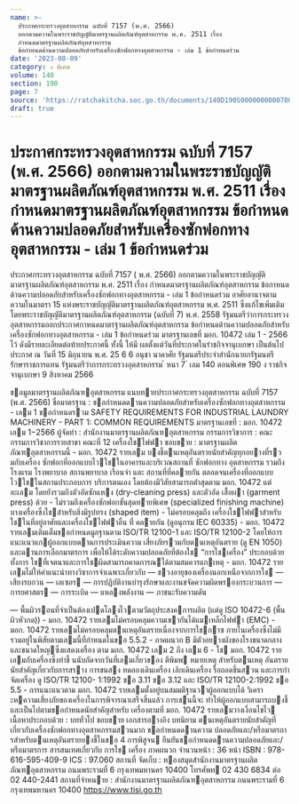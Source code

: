 ```yaml
---
name: >-
  ประกาศกระทรวงอุตสาหกรรม ฉบับที่ 7157 (พ.ศ. 2566)
  ออกตามความในพระราชบัญญัติมาตรฐานผลิตภัณฑ์อุตสาหกรรม พ.ศ. 2511 เรื่อง
  กำหนดมาตรฐานผลิตภัณฑ์อุตสาหกรรม
  ข้อกำหนดด้านความปลอดภัยสำหรับเครื่องซักฟอกทางอุตสาหกรรม - เล่ม 1 ข้อกำหนดร่วม
date: '2023-08-09'
category: ง พิเศษ
volume: 140
section: 190
page: 7
source: 'https://ratchakitcha.soc.go.th/documents/140D190S0000000000700.pdf'
draft: true
---
```


# ประกาศกระทรวงอุตสาหกรรม ฉบับที่ 7157 (พ.ศ. 2566) ออกตามความในพระราชบัญญัติมาตรฐานผลิตภัณฑ์อุตสาหกรรม พ.ศ. 2511 เรื่อง กำหนดมาตรฐานผลิตภัณฑ์อุตสาหกรรม ข้อกำหนดด้านความปลอดภัยสำหรับเครื่องซักฟอกทางอุตสาหกรรม - เล่ม 1 ข้อกำหนดร่วม

ประกาศกระทรวงอุตสาหกรรม ฉบับที่ 7157 ( พ.ศ. 2566) ออกตามความในพระราชบัญญัติมาตรฐานผลิตภัณฑ์อุตสาหกรรม พ.ศ. 2511 เรื่อง กำหนดมาตรฐานผลิตภัณฑ์อุตสาหกรรม ข้อกาหนดด้านความปลอดภัยสำหรับเครื่องซักฟอกทางอุตสาหกรรม - เล่ม 1 ข้อกำหนดร่วม อาศัยอานาจตามความในมาตรา 15 แห่งพระราชบัญญัติมาตรฐานผลิตภัณฑ์อุตสาหกรรม พ.ศ. 2511 ซึ่งแก้ไขเพิ่มเติมโดยพระราชบัญญัติมาตรฐานผลิตภัณฑ์อุตสาหกรรม (ฉบับที่ 7) พ.ศ. 2558 รัฐมนตรีว่าการกระทรวงอุตสาหกรรมออกประกาศกาหนดมาตรฐานผลิตภัณฑ์อุตสาหกรรม ข้อกำหนดด้านความปลอดภัยสำหรับเครื่องซักฟอกทางอุตสาหกรรม - เล่ม 1 ข้อกำหนดร่วม มาตรฐานเลขที่ มอก. 10472 เล่ม 1 - 2566 ไว้ ดังมีรายละเอียดต่อท้ายประกาศนี้ ทั้งนี้ ให้มี ผลตั้งแต่วันที่ประกาศในรำชกิจจานุเบกษา เป็นต้นไป ประกาศ ณ วันที่ 15 มิถุนายน พ.ศ. 25 6 6 อนุชา นาคาศัย รัฐมนตรีประจำสำนักนายกรัฐมนตรี รักษาราชการแทน รัฐมนตรีว่าการกระทรวงอุตสาหกรรม ้ หนา 7 ่ เลม 140 ตอนพิเศษ 190 ง ราชกิจจานุเบกษา 9 สิงหาคม 2566

ขอมูลมาตรฐานผลิตภัณฑอุตสาหกรรม แนบทายประกาศกระทรวงอุตสาหกรรม ฉบับที่ 7157 (พ.ศ. 2566) ชื่อมาตรฐาน : ขอกําหนดดานความปลอดภัยสําหรับเครื่องซักฟอกทางอุตสาหกรรม - เลม 1 ขอกําหนดรวม SAFETY REQUIREMENTS FOR INDUSTRIAL LAUNDRY MACHINERY - PART 1: COMMON REQUIREMENTS มาตรฐานเลขที่ : มอก. 10472 เลม 1−2566 ผู้จัดทํา : สํานักงานมาตรฐานผลิตภัณฑอุตสาหกรรม กรรมการวิชาการ : คณะกรรมการวิชาการรายสาขา คณะที่ 12 เครื่องใชไฟฟา ขอบขาย : มาตรฐานผลิตภัณฑอุตสาหกรรมนี้ - มอก. 10472 รายเลม บงชี้ตนเหตุอันตรายนัยสําคัญทุกอยางที่รวมกับเครื่อง ซักฟอกที่ออกแบบไวใชในอาคารและบริเวณสถานที่ ซักฟอกทาง อุตสาหกรรม รวมถึงโรงแรม โรงพยาบาล สถานพยาบาล เรือนจํา และ สถานที่ที่คลายกัน ตลอดจนเครื่องที่ออกแบบไวใชในสถานประกอบการ บริการตนเอง โดยต้องมีวิสัยสามารถต่ําสุดตาม มอก. 10472 แต่ละเลม โดยยังรวมถึงตัวอัดซักแหง (dry-cleaning press) และตัวอัด เสื้อผา (garment press) ด้วย - ไม่รวมถึงเครื่องซักฟอกขั้นสุดทำยพิเศษ (specialized finishing machine) บางเครื่องซึ่งใชสําหรับสิ่งมีรูปทรง (shaped item) - ไม่ครอบคลุมถึง เครื่องใชไฟฟาสําหรับใชในที่อยู่อาศัยและเครื่องใชไฟฟาอื่น ที่ คลายกัน (ดูอนุกรม IEC 60335) - มอก. 10472 รายเลมเติมเต็มขอกําหนดมูลฐานตาม ISO/TR 12100-1 และ ISO/TR 12100-2 โดยให้การแนะแนวแกผู้ออกแบบดานการประเมินความ เสี่ยงภัยรวมกับตนเหตุอันตราย (ดู EN 1050) และดานการเลือกมาตรการ เพื่อให้ได้ระดับความปลอดภัยที่ต้องใช “การใชเครื่อง” ประกอบด้วยทั้งการ ใชที่เจตนาและการใชผิดสามารถคาดการณได้ตามสมควรแกเหตุ - มอก. 10472 รายเลมไม่ให้คําแนะนําทางวิชาการจําเฉพาะเกี่ยวกับ — ชวงอายุของเครื่องนอกเหนือจากการใช — เสียงรบกวน — เลเซอร — การปฏิบัติงานบํารุงรักษาและงานขจัดความผิดพรองกระบวนการ — การยศาสตร — การระเบิด — แหลงพลังงาน — ภาชนะรับความดัน

— พื้นผิวรอนที่จําเป็นต้องเปดโลงไวตามวัตถุประสงคการผลิต (แต่ดู ISO 10472-6 (พื้นผิวหัวกด)) - มอก. 10472 รายเลมไม่ครอบคลุมความเขากันได้แมเหล็กไฟฟา (EMC) - มอก. 10472 รายเลมไม่ครอบคลุมตนเหตุอันตรายเนื่องจากการใชกาซ ภายในเครื่องซึ่งไม่มีรวมอยู่ในพิสัยตามเลมนี้ที่กําหนดในขอ 5.5.2 - ภาคผนวก B มีตัวอยางผังของโรงขนาดกลางและขนาดใหญซึ่งแสดงเครื่อง ตาม มอก. 10472 เลม 2 ถึง เลม 6 - ใช มอก. 10472 รายเลมกับเครื่องซึ่งทําขึ้ นนับถัดจากวันที่เลมเกี่ยวของ ตีพิมพ หมายเหตุ สําหรับตนเหตุ อันตรายนัยสําคัญเกี่ยวกับการสราง การขนสง ทดลองเดินเครื่อง เลิกเดินเครื่อง รื้อถอดชิ้นสวน และการกําจัดเครื่อง ดู ISO/TR 12100- 1:1992 ขอ 3.11 ขอ 3.12 และ ISO/TR 12100-2:1992 ขอ 5.5 - การแนะแนวตาม มอก. 10472 รายเลมตั้งอยู่บนสมมติฐานวาผู้ออกแบบได้ วิเคราะหความเสี่ยงภัยของเครื่องในการพิจารณาเสร็จสิ้นแล้ว การเชนนี้จะ ทําให้ผู้ออกแบบสามารถบงชี้และเป็นไปตามขอกําหนดนัยสําคัญสําหรับ เครื่องตามที่ มอก. 10472 รายเลมวางเงื่อนไขไว เนื้อหาประกอบด้วย : บททั่วไป ขอบขาย เอกสารอางอิง บทนิยาม ตนเหตุอันตรายนัยสําคัญที่ เกี่ยวกับเครื่องซักฟอกทางอุตสาหกรรมสวนมาก ขอกําหนดดานความ ปลอดภัยและ/หรือมาตรการสําหรับตนเหตุอันตรายบงชี้ในขอ 4 การพิสูจน ยืนยันขอกําหนดดานความปลอดภัยและ/หรือมาตรการ สารสนเทศเกี่ยวกับ การใช เครื่อง ภาคผนวก จํานวนหน้า : 36 หน้า ISBN : 978-616-595-409-9 ICS : 97.060 สถานที่ จัดเก็บ : หองสมุดสํานักงานมาตรฐานผลิตภัณฑอุตสาหกรรม ถนนพระรามที่ 6 กรุงเทพมหานคร 10400 โทรศัพท 02 430 6834 ต่อ 02 440-2441 สถานที่จําหนาย : สํานักงานมาตรฐานผลิตภัณฑอุตสาหกรรม ถนนพระรามที่ 6 กรุงเทพมหานคร 10400 https://www.tisi.go.th
